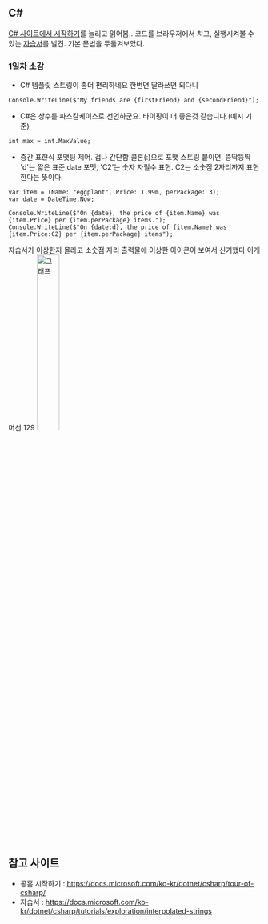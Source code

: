 ## C#
[C# 사이트에서 시작하기](https://docs.microsoft.com/ko-kr/dotnet/csharp/tour-of-csharp/)를 눌리고 읽어봄..
코드를 브라우저에서 치고, 실행시켜볼 수 있는 [자습서](https://docs.microsoft.com/ko-kr/dotnet/csharp/tutorials/exploration/interpolated-strings)를 발견. 기본 문법을 두둘겨보았다. 

### 1일차 소감
- C# 템플릿 스트링이 좀더 편리하네요 한번면 딸라쓰면 되다니
```
Console.WriteLine($"My friends are {firstFriend} and {secondFriend}");
```

- C#은 상수를 파스칼케이스로 선언하군요. 타이핑이 더 좋은것 같습니다.(예시 기준)
```
int max = int.MaxValue;
```

- 중간 표햔식 포맷팅 제어. 겁나 간단함  콜론(:)으로 포맷 스트링 붙이면. 뚱딱뚱딱
'd'는 짧은 표준 date 포맷, 'C2'는 숫자 자릴수 표현. C2는 소숫점 2자리까지 표현한다는 뜻이다.
```
var item = (Name: "eggplant", Price: 1.99m, perPackage: 3);
var date = DateTime.Now;

Console.WriteLine($"On {date}, the price of {item.Name} was {item.Price} per {item.perPackage} items.");
Console.WriteLine($"On {date:d}, the price of {item.Name} was {item.Price:C2} per {item.perPackage} items");
```

자습서가 이상한지 몰라고 소숫점 자리 출력물에 이상한 아이콘이 보여서 신기했다 이게 머선 129
<img src="https://github.com/accidentlywoo/TIL/tree/main/C-%23-Blazor/image/소숫점자리.png" width="30%" height="30%" display="inline-block" alt="그래프"/>


## 참고 사이트
- 공홈 시작하기 : https://docs.microsoft.com/ko-kr/dotnet/csharp/tour-of-csharp/
- 자습서 : https://docs.microsoft.com/ko-kr/dotnet/csharp/tutorials/exploration/interpolated-strings